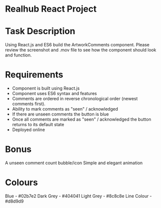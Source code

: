 # Realhub React Project

# Task Description

Using React.js and ES6 build the ArtworkComments component. Please review the screenshot and .mov file to see how the component should look and function.

# Requirements

* Component is built using React.js
* Component uses ES6 syntax and features
* Comments are ordered in reverse chronological order (newest comments first).
* Ability to mark comments as "seen" / acknowledged
* If there are unseen comments the button is blue
* Once all comments are marked as "seen" / acknowledged the button returns to its default state
* Deployed online

# Bonus
A unseen comment count bubble/icon
Simple and elegant animation

# Colours
Blue - #02b7e2
Dark Grey - #404041
Light Grey - #8c8c8e
Line Colour - #d8d9d9
